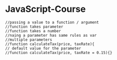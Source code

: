 ﻿# JavaScript-Course
    //passing a value to a function / argument
    //function takes parameter 
    //function takes a number
    //naing a parameter has same rules as var
    //multiple parameters
    //function calculateTax(price, taxRate){
    // default value for the parameter
    //function calculateTax(price, taxRate = 0.15){}
